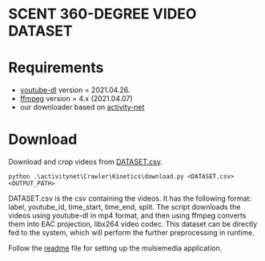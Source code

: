 # SCENT 360-DEGREE VIDEO DATASET

# Requirements

- [youtube-dl](https://youtube-dl.org/)  version = 2021.04.26.
- [ffmpeg](https://www.ffmpeg.org/) version = 4.x (2021.04.07)
- our downloader based on [activity-net]()


# Download
Download and crop videos from [DATASET.csv](https://github.com/Fjuzi/traction_base/blob/main/data/DATASET.csv).
```
python .\activitynet\Crawler\Kinetics\download.py <DATASET.csv> <OUTPUT_PATH>
```
DATASET.csv is the csv containing the videos. It has the following format: label, youtube_id, time_start, time_end, split.
The script downloads the videos using youtube-dl in mp4 format, and then using ffmpeg converts them into EAC projection, libx264 video codec.
This dataset can be directly fed to the system, which will perform the further preprocessing in runtime.

Follow the [readme](https://github.com/Fjuzi/traction_base/blob/main/README.md) file for setting up the mulsemedia application.
